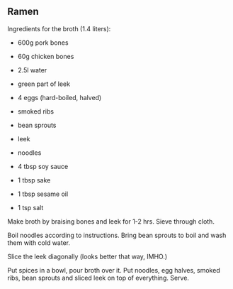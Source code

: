 Ramen
-----

Ingredients for the broth (1.4 liters):

* 600g pork bones
* 60g chicken bones
* 2.5l water
* green part of leek

* 4 eggs (hard-boiled, halved)
* smoked ribs
* bean sprouts
* leek
* noodles

* 4 tbsp soy sauce
* 1 tbsp sake
* 1 tbsp sesame oil
* 1 tsp salt

Make broth by braising bones and leek for 1-2 hrs. Sieve through cloth.

Boil noodles according to instructions. Bring bean sprouts to boil and wash them with cold water.

Slice the leek diagonally (looks better that way, IMHO.)

Put spices in a bowl, pour broth over it.  Put noodles, egg halves, smoked ribs, bean sprouts and sliced leek on top of everything. Serve.
